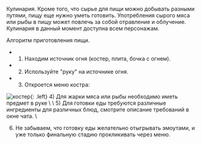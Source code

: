 Кулинария.
Кроме того, что сырье для пищи можно добывать разными путями, пищу еще нужно уметь готовить. Употребления сырого мяса или рыбы в пищу может повлечь за собой отравление и облучение.
Кулинария в данный момент доступна всем персонажам.

Алгоритм приготовления пищи.
- 1) Находим источник огня (костер, плита, бочка с огнем).
- 2) Используйте "руку" на источнике огня.
- 3) Откроется меню костра: 

![костер](https://snag.gy/oDsRVL.jpg){: .left} 4) Для жарки мяса или рыбы необходимо иметь предмет в руке \\
\\
5) Для готовки еды требуются различные ингредиенты для различных блюд, смотрите описание требований в окне чата.
\\

6) Не забываем, что готовку еды желательно отыгрывать эмоутами, и уже только финальную стадию прокликивать через меню.

